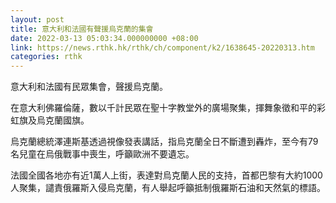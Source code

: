 ```yaml
---
layout: post
title: 意大利和法國有聲援烏克蘭的集會
date: 2022-03-13 05:03:34.000000000 +08:00
link: https://news.rthk.hk/rthk/ch/component/k2/1638645-20220313.htm
categories: rthk
---
```


意大利和法國有民眾集會，聲援烏克蘭。

在意大利佛羅倫薩，數以千計民眾在聖十字教堂外的廣場聚集，揮舞象徵和平的彩虹旗及烏克蘭國旗。

烏克蘭總統澤連斯基透過視像發表講話，指烏克蘭全日不斷遭到轟炸，至今有79名兒童在烏俄戰事中喪生，呼籲歐洲不要遺忘。

法國全國各地亦有近1萬人上街，表達對烏克蘭人民的支持，首都巴黎有大約1000人聚集，譴責俄羅斯入侵烏克蘭，有人舉起呼籲抵制俄羅斯石油和天然氣的標語。

